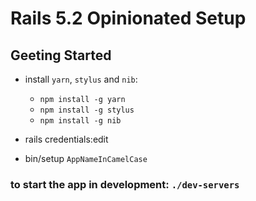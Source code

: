 # Rails 5.2 Opinionated Setup

## Geeting Started

* install `yarn`, `stylus` and `nib`:
  - `npm install -g yarn`
  - `npm install -g stylus`
  - `npm install -g nib`

* rails credentials:edit
* bin/setup `AppNameInCamelCase`

### to start the app in development: `./dev-servers`
